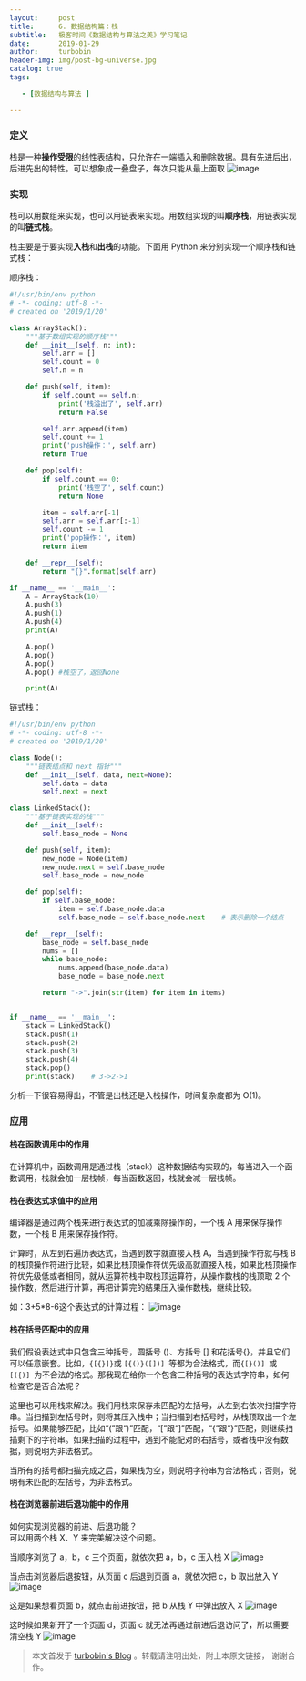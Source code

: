 ```yaml
---
layout:     post
title:      6. 数据结构篇：栈
subtitle:   极客时间《数据结构与算法之美》学习笔记
date:       2019-01-29
author:     turbobin
header-img: img/post-bg-universe.jpg
catalog: true
tags:

   - [数据结构与算法 ]

---
```


### 定义
栈是一种**操作受限**的线性表结构，只允许在一端插入和删除数据。具有先进后出，后进先出的特性。可以想象成一叠盘子，每次只能从最上面取
![image](https://static001.geekbang.org/resource/image/3e/0b/3e20cca032c25168d3cc605fa7a53a0b.jpg)

### 实现
栈可以用数组来实现，也可以用链表来实现。用数组实现的叫**顺序栈**，用链表实现的叫**链式栈**。

栈主要是于要实现**入栈**和**出栈**的功能。下面用 Python 来分别实现一个顺序栈和链式栈：

顺序栈：
```python
#!/usr/bin/env python
# -*- coding: utf-8 -*-
# created on '2019/1/20'

class ArrayStack():
	"""基于数组实现的顺序栈"""
	def __init__(self, n: int):
		self.arr = []
		self.count = 0
		self.n = n

	def push(self, item):
		if self.count == self.n:
			print('栈溢出了', self.arr)
			return False

		self.arr.append(item)
		self.count += 1
		print('push操作：', self.arr)
		return True

	def pop(self):
		if self.count == 0:
			print('栈空了', self.count)
			return None

		item = self.arr[-1]
		self.arr = self.arr[:-1]
		self.count -= 1
		print('pop操作：', item)
		return item

	def __repr__(self):
		return "{}".format(self.arr)

if __name__ == '__main__':
	A = ArrayStack(10)
	A.push(3)
	A.push(1)
	A.push(4)
	print(A)

	A.pop()
	A.pop()
	A.pop()
	A.pop() #栈空了，返回None

	print(A)

```
链式栈：
```python
#!/usr/bin/env python
# -*- coding: utf-8 -*-
# created on '2019/1/20'

class Node():
	"""链表结点和 next 指针"""
	def __init__(self, data, next=None):
		self.data = data
		self.next = next

class LinkedStack():
	"""基于链表实现的栈"""
	def __init__(self):
		self.base_node = None

	def push(self, item):
		new_node = Node(item)
		new_node.next = self.base_node
		self.base_node = new_node

	def pop(self):
		if self.base_node:
			item = self.base_node.data
			self.base_node = self.base_node.next	# 表示删除一个结点

	def __repr__(self):
		base_node = self.base_node
		nums = []
		while base_node:
			nums.append(base_node.data)
			base_node = base_node.next

		return "->".join(str(item) for item in items)


if __name__ == '__main__':
	stack = LinkedStack()
	stack.push(1)
	stack.push(2)
	stack.push(3)
	stack.push(4)
	stack.pop()
	print(stack)    # 3->2->1
```
分析一下很容易得出，不管是出栈还是入栈操作，时间复杂度都为 O(1)。

### 应用

#### 栈在函数调用中的作用
在计算机中，函数调用是通过栈（stack）这种数据结构实现的，每当进入一个函数调用，栈就会加一层栈帧，每当函数返回，栈就会减一层栈帧。

#### 栈在表达式求值中的应用
编译器是通过两个栈来进行表达式的加减乘除操作的，一个栈 A 用来保存操作数，一个栈 B 用来保存操作符。

计算时，从左到右遍历表达式，当遇到数字就直接入栈 A，当遇到操作符就与栈 B 的栈顶操作符进行比较，如果比栈顶操作符优先级高就直接入栈，如果比栈顶操作符优先级低或者相同，就从运算符栈中取栈顶运算符，从操作数栈的栈顶取 2 个操作数，然后进行计算，再把计算完的结果压入操作数栈，继续比较。

如：3+5*8-6这个表达式的计算过程：
![image](https://static001.geekbang.org/resource/image/bc/00/bc77c8d33375750f1700eb7778551600.jpg)

#### 栈在括号匹配中的应用
我们假设表达式中只包含三种括号，圆括号 ()、方括号 [] 和花括号{}，并且它们可以任意嵌套。比如，`{[{}]}`或 `[{()}([])] `等都为合法格式，而`{[}()] `或 `[({)] `为不合法的格式。那我现在给你一个包含三种括号的表达式字符串，如何检查它是否合法呢？

这里也可以用栈来解决。我们用栈来保存未匹配的左括号，从左到右依次扫描字符串。当扫描到左括号时，则将其压入栈中；当扫描到右括号时，从栈顶取出一个左括号。如果能够匹配，比如“(”跟“)”匹配，“[”跟“]”匹配，“{”跟“}”匹配，则继续扫描剩下的字符串。如果扫描的过程中，遇到不能配对的右括号，或者栈中没有数据，则说明为非法格式。

当所有的括号都扫描完成之后，如果栈为空，则说明字符串为合法格式；否则，说明有未匹配的左括号，为非法格式。

#### 栈在浏览器前进后退功能中的作用
如何实现浏览器的前进、后退功能？  
可以用两个栈 X、Y 来完美解决这个问题。

当顺序浏览了 a，b，c 三个页面，就依次把 a，b，c 压入栈 X
![image](https://static001.geekbang.org/resource/image/4b/3d/4b579a76ea7ebfc5abae2ad6ae6a3c3d.jpg)

当点击浏览器后退按钮，从页面 c 后退到页面 a，就依次把 c，b 取出放入 Y
![image](https://static001.geekbang.org/resource/image/b5/1b/b5e496e2e28fe08f0388958a0e12861b.jpg)

这是如果想看页面 b，就点击前进按钮，把 b 从栈 Y 中弹出放入 X
![image](https://static001.geekbang.org/resource/image/ea/bc/ea804125bea25d25ba467a51fb98c4bc.jpg)

这时候如果新开了一个页面 d，页面 c 就无法再通过前进后退访问了，所以需要清空栈 Y 
![image](https://static001.geekbang.org/resource/image/a3/2e/a3c926fe3050d9a741f394f20430692e.jpg)





> 本文首发于 [turbobin's Blog](https://turbobin.github.io/) 。转载请注明出处，附上本原文链接， 谢谢合作。